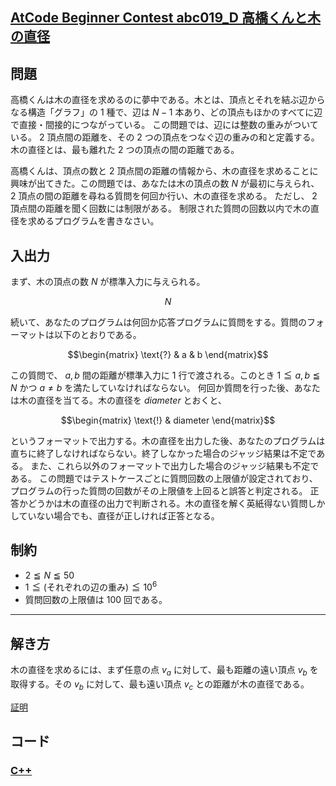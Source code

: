 ## [AtCode Beginner Contest abc019_D 高橋くんと木の直径](https://atcoder.jp/contests/abc019/tasks/abc019_4)

## 問題
高橋くんは木の直径を求めるのに夢中である。木とは、頂点とそれを結ぶ辺からなる構造「グラフ」の $1$ 種で、辺は $N-1$ 本あり、どの頂点もほかのすべてに辺で直接・間接的につながっている。
この問題では、辺には整数の重みがついている。 $2$ 頂点間の距離を、その $2$ つの頂点をつなぐ辺の重みの和と定義する。
木の直径とは、最も離れた $2$ つの頂点の間の距離である。

高橋くんは、頂点の数と $2$ 頂点間の距離の情報から、木の直径を求めることに興味が出てきた。この問題では、あなたは木の頂点の数 $N$ が最初に与えられ、 $2$ 頂点の間の距離を尋ねる質問を何回か行い、木の直径を求める。
ただし、 $2$ 頂点間の距離を聞く回数には制限がある。
制限された質問の回数以内で木の直径を求めるプログラムを書きなさい。

## 入出力
まず、木の頂点の数 $N$ が標準入力に与えられる。
```math
N
```
続いて、あなたのプログラムは何回か応答プログラムに質問をする。質問のフォーマットは以下のとおりである。
```math
\begin{matrix}
\text{?} & a & b
\end{matrix}
```
この質問で、 $a,b$ 間の距離が標準入力に $1$ 行で渡される。このとき $1 \leqq a,b \leqq N$ かつ $a \ne b$ を満たしていなければならない。
何回か質問を行った後、あなたは木の直径を当てる。木の直径を $diameter$ とおくと、
```math
\begin{matrix}
\text{!} & diameter
\end{matrix}
```
というフォーマットで出力する。木の直径を出力した後、あなたのプログラムは直ちに終了しなければならない。終了しなかった場合のジャッジ結果は不定である。
また、これら以外のフォーマットで出力した場合のジャッジ結果も不定である。
この問題ではテストケースごとに質問回数の上限値が設定されており、プログラムの行った質問の回数がその上限値を上回ると誤答と判定される。
正答かどうかは木の直径の出力で判断される。木の直径を解く英紙得ない質問しかしていない場合でも、直径が正しければ正答となる。

## 制約
- $2 \leqq N \leqq 50$
- $1 \leqq (\text{それぞれの辺の重み}) \leqq 10^6$
- 質問回数の上限値は $100$ 回である。

***

## 解き方
木の直径を求めるには、まず任意の点 $v_a$ に対して、最も距離の遠い頂点 $v_b$ を取得する。その $v_b$ に対して、最も遠い頂点 $v_c$ との距離が木の直径である。

[証明](https://github.com/ShimiKoH/AtCoder/blob/main/algorithm/graph_theory.md#%E5%95%8F%E9%A1%8C-1)

## コード
### [C++](abc019_d.cpp)